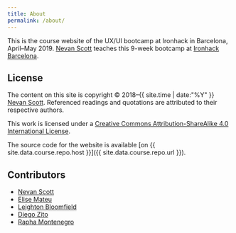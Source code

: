 ```yaml
---
title: About
permalink: /about/
---
```


This is the course website of the UX/UI bootcamp at Ironhack in Barcelona, April–May 2019. [Nevan Scott](http://nevanscott.com/) teaches this 9-week bootcamp at [Ironhack Barcelona](http://www.ironhack.com/en/locations/barcelona).


License
-------

The content on this site is copyright © 2018–{{ site.time | date:"%Y" }} [Nevan Scott](http://nevanscott.com/). Referenced readings and quotations are attributed to their respective authors.

This work is licensed under a <a rel="license" href="http://creativecommons.org/licenses/by-sa/4.0/">Creative Commons Attribution-ShareAlike 4.0 International License</a>.

The source code for the website is available [on {{ site.data.course.repo.host }}]({{ site.data.course.repo.url }}).


Contributors
------------

- [Nevan Scott](http://nevanscott.com/)
- [Elise Mateu](https://github.com/elise2106)
- [Leighton Bloomfield](https://github.com/lrbloomfield)
- [Diego Zito](https://github.com/dzc1)
- [Rapha Montenegro](https://github.com/raphamontenegro)

